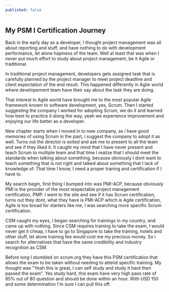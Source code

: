 ```yaml
---
published: false
---
```


## My PSM I Certification Journey 

Back in the early day as a developer, I thought project management was all about reporting and stuff, and have nothing to do with development performance, let alone hapiness of the team. Well at least that was when I never put much effort to study about project management, be it Agile or traditional.

In traditional project management, developers gets assigned task that is carefully planned by the project manager to meet project deadline and client expectation of the end result. This happened differently in Agile world where developement team have their say about the task they are doing. 

That interest in Agile world have brought me to the most popular Agile framework known to software development, yes, Scrum. Then I started suggesting the company I worked for adopting Scrum, we do it and learned how best to practice it along the way, yeah we experience improvement and enjoying our life better as a developer.

New chapter starts when I moved in to new company, as i have good memories of using Scrum in the past, i suggest the company to adopt it as well. Turns out the director is exited and ask me to present to all the team and see if they liked it. It caught my mind that I have never present and teach Scrum to multiple team and that time I realize that I should meet the standards when talking about something, because obviously I dont want to teach something that is not right and talked about something that I lack of knowledge of. That time I know, I need a proper traning and certification if I have to.

My search begin, first thing I bumped into was PMI-ACP, because obviously PMI is the provider of the most respectable project management certification, PMP. I went to the site and see if it has Scrum certification, turns out they dont, what they have is PMI-ACP which is Agile certification, Agile is too broad for starters like me, I was searching more specific Scrum certification.

CSM caught my eyes, I began searching for trainings in my country, and came up with nothing. Since CSM requires training to take the exam, I would never get it cheap, I have to go to Singapore to take the training, hotels and other stuff, let alone training fee would cost me my precious money. So i search for alternatives that have the same credibility and industry recognition as CSM. 

Before long I stumbled on scrum.org they have this PSM certification that allows the exam to be taken without needing to attend specific training. My thought was "Yeah this is great, I can self study and study it hard then passed the exam". Yes study hard, this exam have very high pass rate of 85% out of 80 question and should be done within an hour. With USD 150 and some determination I'm sure I can pull this off.













